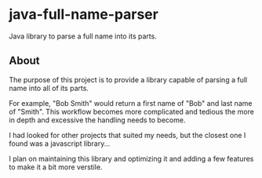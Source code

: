 # java-full-name-parser
Java library to parse a full name into its parts.

## About
The purpose of this project is to provide a library capable of parsing a full name into all of its parts. 

For example, "Bob Smith" would return a first name of "Bob" and last name of "Smith". This workflow becomes more complicated and tedious the more in depth and excessive the handling needs to become.

I had looked for other projects that suited my needs, but the closest one I found was a javascript library...

I plan on maintaining this library and optimizing it and adding a few features to make it a bit more verstile. 